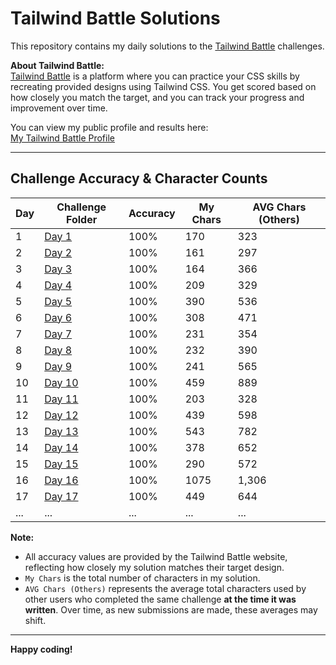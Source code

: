 # Tailwind Battle Solutions

This repository contains my daily solutions to the [Tailwind Battle](https://www.tailwindbattle.com/) challenges.

**About Tailwind Battle:**  
[Tailwind Battle](https://www.tailwindbattle.com/) is a platform where you can practice your CSS skills by recreating provided designs using Tailwind CSS. You get scored based on how closely you match the target, and you can track your progress and improvement over time.

You can view my public profile and results here:  
[My Tailwind Battle Profile](https://www.tailwindbattle.com/player/8d702ac9-7e3b-48dc-8607-42081a120e51)

---

## Challenge Accuracy & Character Counts

| Day | Challenge Folder                                            | Accuracy | My Chars | AVG Chars (Others) |
| --- | ----------------------------------------------------------- | -------- | -------- | ------------------ |
| 1   | [Day 1](./April-2024/01-04-2024/index.html)                 | 100%     | 170    | 323              |
| 2   | [Day 2](./April-2024/02-04-2024/index.html)                 | 100%     | 161    | 297              |
| 3   | [Day 3](./April-2024/03-04-2024/index.html)                 | 100%     | 164    | 366              |
| 4   | [Day 4](./April-2024/04-04-2024/index.html)                 | 100%     | 209    | 329              |
| 5   | [Day 5](./April-2024/05-04-2024/index.html)                 | 100%     | 390    | 536              |
| 6   | [Day 6](./April-2024/06-04-2024/index.html)                 | 100%     | 308    | 471              |
| 7   | [Day 7](./April-2024/07-04-2024/index.html)                 | 100%     | 231    | 354              |
| 8   | [Day 8](./April-2024/08-04-2024/index.html)                 | 100%     | 232    | 390              |
| 9   | [Day 9](./April-2024/09-04-2024/index.html)                 | 100%     | 241    | 565              |
| 10  | [Day 10](./April-2024/10-04-2024/index.html)                | 100%     | 459    | 889              |
| 11  | [Day 11](./April-2024/11-04-2024/index.html)                | 100%     | 203    | 328              |
| 12  | [Day 12](./April-2024/12-04-2024/index.html)                | 100%     | 439    | 598              |
| 13  | [Day 13](./April-2024/13-04-2024/index.html)                | 100%     | 543    | 782              |
| 14  | [Day 14](./April-2024/14-04-2024/index.html)                | 100%     | 378    | 652              |
| 15  | [Day 15](./April-2024/15-04-2024/index.html)                | 100%     | 290    | 572              |
| 16  | [Day 16](./April-2024/16-04-2024/index.html)                | 100%     | 1075    | 1,306              |
| 17  | [Day 17](./April-2024/17-04-2024/index.html)                | 100%     | 449    | 644              |
| ... | ...                                                         | ...      | ...      | ...                |

**Note:**  
- All accuracy values are provided by the Tailwind Battle website, reflecting how closely my solution matches their target design.  
- `My Chars` is the total number of characters in my solution.  
- `AVG Chars (Others)` represents the average total characters used by other users who completed the same challenge **at the time it was written**. Over time, as new submissions are made, these averages may shift.

---

**Happy coding!**